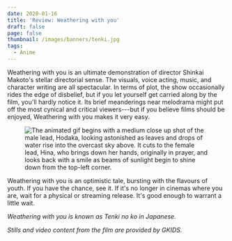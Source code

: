 ```yaml
---
date: 2020-01-16
title: 'Review: Weathering with you'
draft: false
page: false
thumbnail: /images/banners/tenki.jpg
tags:
  - Anime
---
```


Weathering with you is an ultimate demonstration of director Shinkai Makoto's stellar directorial sense. The visuals, voice acting, music, and character writing are all spectacular. In terms of plot, the show occasionally rides the edge of disbelief, but if you let yourself get carried along by the film, you'll hardly notice it. Its brief meanderings near melodrama might put off the most cynical and critical viewers---but if you believe films should be enjoyed, Weathering with you makes it very easy.

<figure>
  <img src="/images/posts/weathering-with-you-review/1.gif" alt="The animated gif begins with a medium close up shot of the male lead, Hodaka, looking astonished as leaves and drops of water rise into the overcast sky above. It cuts to the female lead, Hina, who brings down her hands, originally in prayer, and looks back with a smile as beams of sunlight begin to shine down from the top-left corner.">
</figure>

Weathering with you is an optimistic tale, bursting with the flavours of youth. If you have the chance, see it. If it's no longer in cinemas where you are, wait for a physical or streaming release. It's good enough to warrant a little wait.

_Weathering with you is known as Tenki no ko in Japanese._

_Stills and video content from the film are provided by GKIDS._
